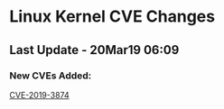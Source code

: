
# **Linux Kernel CVE Changes**

## Last Update - 20Mar19 06:09

### **New CVEs Added:**

[CVE-2019-3874](cves/CVE-2019-3874)  


